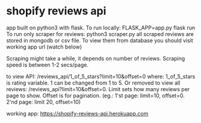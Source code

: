 # shopify reviews api
app built on python3 with flask. 
To run locally: FLASK_APP=app.py flask run 
To run only scraper for reviews: python3 scraper.py
  all scraped reviews are stored in mongodb or csv file. To view them from database you should visit working app url (watch below)
  
Scraping might take a while, it depends on number of reviews. Scraping speed is between 1-2 secs/page.

to view API: /reviews_api/1_of_5_stars?limit=10&offset=0 where: 1_of_5_stars is rating variable. 1 can be changed from 1 to 5. 
Or removed to view all reviews: /reviews_api?limit=10&offset=0.
Limit sets how many reviews per page to show. Offset is for pagination. (eg.: 1'st page: limit=10, offset=0. 2'nd page: limit 20, offset=10)

working app: https://shopify-reviews-api.herokuapp.com
